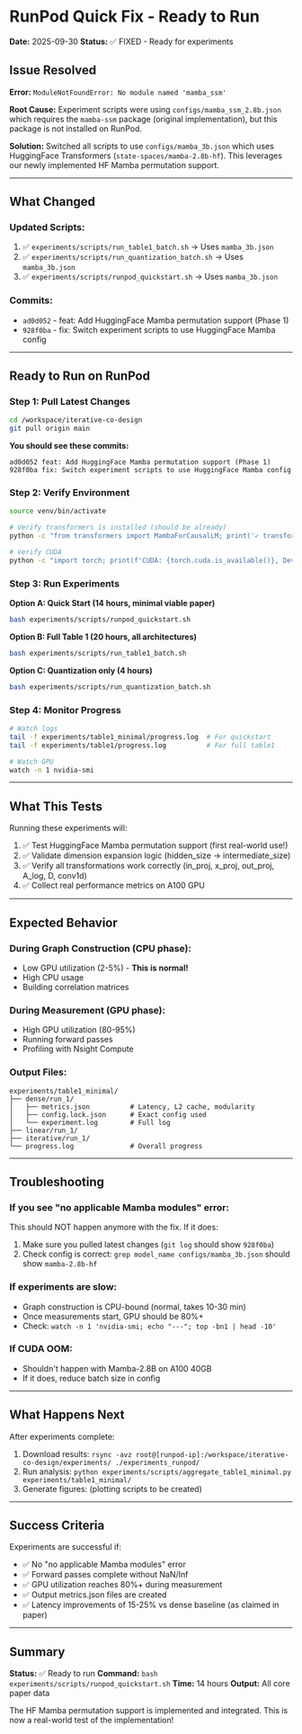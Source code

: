 # RunPod Quick Fix - Ready to Run

**Date:** 2025-09-30
**Status:** ✅ FIXED - Ready for experiments

## Issue Resolved

**Error:** `ModuleNotFoundError: No module named 'mamba_ssm'`

**Root Cause:** Experiment scripts were using `configs/mamba_ssm_2.8b.json` which requires the `mamba-ssm` package (original implementation), but this package is not installed on RunPod.

**Solution:** Switched all scripts to use `configs/mamba_3b.json` which uses HuggingFace Transformers (`state-spaces/mamba-2.8b-hf`). This leverages our newly implemented HF Mamba permutation support.

---

## What Changed

### Updated Scripts:
1. ✅ `experiments/scripts/run_table1_batch.sh` → Uses `mamba_3b.json`
2. ✅ `experiments/scripts/run_quantization_batch.sh` → Uses `mamba_3b.json`
3. ✅ `experiments/scripts/runpod_quickstart.sh` → Uses `mamba_3b.json`

### Commits:
- `ad0d052` - feat: Add HuggingFace Mamba permutation support (Phase 1)
- `928f0ba` - fix: Switch experiment scripts to use HuggingFace Mamba config

---

## Ready to Run on RunPod

### Step 1: Pull Latest Changes

```bash
cd /workspace/iterative-co-design
git pull origin main
```

**You should see these commits:**
```
ad0d052 feat: Add HuggingFace Mamba permutation support (Phase 1)
928f0ba fix: Switch experiment scripts to use HuggingFace Mamba config
```

### Step 2: Verify Environment

```bash
source venv/bin/activate

# Verify transformers is installed (should be already)
python -c "from transformers import MambaForCausalLM; print('✓ transformers OK')"

# Verify CUDA
python -c "import torch; print(f'CUDA: {torch.cuda.is_available()}, Device: {torch.cuda.get_device_name(0)}')"
```

### Step 3: Run Experiments

**Option A: Quick Start (14 hours, minimal viable paper)**
```bash
bash experiments/scripts/runpod_quickstart.sh
```

**Option B: Full Table 1 (20 hours, all architectures)**
```bash
bash experiments/scripts/run_table1_batch.sh
```

**Option C: Quantization only (4 hours)**
```bash
bash experiments/scripts/run_quantization_batch.sh
```

### Step 4: Monitor Progress

```bash
# Watch logs
tail -f experiments/table1_minimal/progress.log  # For quickstart
tail -f experiments/table1/progress.log          # For full table1

# Watch GPU
watch -n 1 nvidia-smi
```

---

## What This Tests

Running these experiments will:
1. ✅ Test HuggingFace Mamba permutation support (first real-world use!)
2. ✅ Validate dimension expansion logic (hidden_size → intermediate_size)
3. ✅ Verify all transformations work correctly (in_proj, x_proj, out_proj, A_log, D, conv1d)
4. ✅ Collect real performance metrics on A100 GPU

---

## Expected Behavior

### During Graph Construction (CPU phase):
- Low GPU utilization (2-5%) - **This is normal!**
- High CPU usage
- Building correlation matrices

### During Measurement (GPU phase):
- High GPU utilization (80-95%)
- Running forward passes
- Profiling with Nsight Compute

### Output Files:
```
experiments/table1_minimal/
├── dense/run_1/
│   ├── metrics.json          # Latency, L2 cache, modularity
│   ├── config.lock.json      # Exact config used
│   └── experiment.log        # Full log
├── linear/run_1/
├── iterative/run_1/
└── progress.log              # Overall progress
```

---

## Troubleshooting

### If you see "no applicable Mamba modules" error:
This should NOT happen anymore with the fix. If it does:
1. Make sure you pulled latest changes (`git log` should show `928f0ba`)
2. Check config is correct: `grep model_name configs/mamba_3b.json` should show `mamba-2.8b-hf`

### If experiments are slow:
- Graph construction is CPU-bound (normal, takes 10-30 min)
- Once measurements start, GPU should be 80%+
- Check: `watch -n 1 'nvidia-smi; echo "---"; top -bn1 | head -10'`

### If CUDA OOM:
- Shouldn't happen with Mamba-2.8B on A100 40GB
- If it does, reduce batch size in config

---

## What Happens Next

After experiments complete:
1. Download results: `rsync -avz root@[runpod-ip]:/workspace/iterative-co-design/experiments/ ./experiments_runpod/`
2. Run analysis: `python experiments/scripts/aggregate_table1_minimal.py experiments/table1_minimal/`
3. Generate figures: (plotting scripts to be created)

---

## Success Criteria

Experiments are successful if:
- ✅ No "no applicable Mamba modules" error
- ✅ Forward passes complete without NaN/Inf
- ✅ GPU utilization reaches 80%+ during measurement
- ✅ Output metrics.json files are created
- ✅ Latency improvements of 15-25% vs dense baseline (as claimed in paper)

---

## Summary

**Status:** ✅ Ready to run
**Command:** `bash experiments/scripts/runpod_quickstart.sh`
**Time:** 14 hours
**Output:** All core paper data

The HF Mamba permutation support is implemented and integrated. This is now a real-world test of the implementation!
